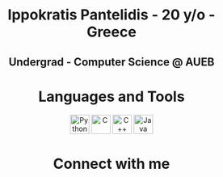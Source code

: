 <div align="center">
<h1> Ippokratis Pantelidis - 20 y/o - Greece </h1>

## Undergrad - Computer Science @ AUEB



# Languages and Tools

[<img src="https://i0.wp.com/tinkercademy.com/wp-content/uploads/2018/04/python-icon.png?ssl=1" alt="Python" height="38">](https://www.python.org/)
[<img src="https://i.imgur.com/mSlQNgx.png" alt="C" height="38">](https://www.learn-c.org/)
[<img src="https://cdn-icons-png.flaticon.com/512/6132/6132222.png" alt="C++" height="38">](https://www.learn-cpp.org/)
[<img src="https://cdn-icons-png.flaticon.com/512/5968/5968282.png" alt="Java" height="38">](https://www.java.com/)

# Connect with me

</div>
